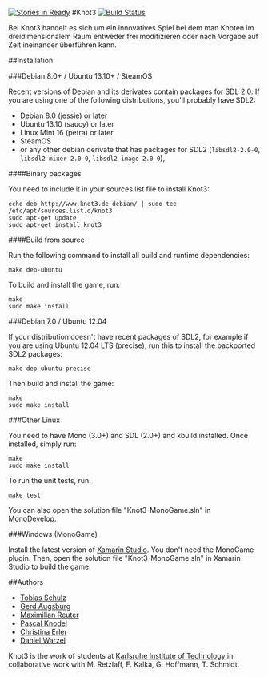 [![Stories in Ready](https://badge.waffle.io/pse-knot/knot3-code.png?label=ready)](https://waffle.io/pse-knot/knot3-code)
#Knot3 [![Build Status](https://travis-ci.org/pse-knot/knot3-code.png?branch=master)](https://travis-ci.org/pse-knot/knot3-code)

Bei Knot3 handelt es sich um ein innovatives Spiel bei dem man Knoten im dreidimensionalem Raum entweder frei modifizieren oder nach Vorgabe auf Zeit ineinander überführen kann.

##Installation

###Debian 8.0+ / Ubuntu 13.10+ / SteamOS

Recent versions of Debian and its derivates contain packages for SDL 2.0. If you are using one of the following distributions, you'll probably have SDL2:

  * Debian 8.0 (jessie) or later
  * Ubuntu 13.10 (saucy) or later
  * Linux Mint 16 (petra) or later
  * SteamOS
  * or any other debian derivate that has packages for SDL2 (`libsdl2-2.0-0`, `libsdl2-mixer-2.0-0`, `libsdl2-image-2.0-0`),

####Binary packages

You need to include it in your sources.list file to install Knot3:

    echo deb http://www.knot3.de debian/ | sudo tee /etc/apt/sources.list.d/knot3
    sudo apt-get update
    sudo apt-get install knot3

####Build from source

Run the following command to install all build and runtime dependencies:

    make dep-ubuntu

To build and install the game, run:

    make
    sudo make install

###Debian 7.0 / Ubuntu 12.04

If your distribution doesn't have recent packages of SDL2, for example if you are using Ubuntu 12.04 LTS (precise), run this to install the backported SDL2 packages:

    make dep-ubuntu-precise

Then build and install the game:

    make
    sudo make install

###Other Linux

You need to have Mono (3.0+) and SDL (2.0+) and xbuild installed. Once installed,
simply run:

    make
    sudo make install

To run the unit tests, run:

    make test

You can also open the solution file "Knot3-MonoGame.sln" in MonoDevelop.

###Windows (MonoGame)

Install the latest version of [Xamarin Studio](http://monodevelop.com/download). You don't need the MonoGame plugin.
Then, open the solution file "Knot3-MonoGame.sln" in Xamarin Studio to build the game.

##Authors

* [Tobias Schulz](https://github.com/tobiasschulz)
* [Gerd Augsburg](https://github.com/Balduro)
* [Maximilian Reuter](https://github.com/Maximilian-Reuter)
* [Pascal Knodel](https://github.com/pse)
* [Christina Erler](https://github.com/Sakurachan4)
* [Daniel Warzel](https://github.com/wudi0910)

Knot3 is the work of students at [Karlsruhe Institute of Technology](http://www.kit.edu)
in collaborative work with M. Retzlaff, F. Kalka, G. Hoffmann, T. Schmidt.

